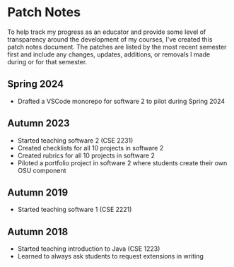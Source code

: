 # Patch Notes

To help track my progress as an educator and provide some
level of transparency around the development of my courses,
I've created this patch notes document. The patches are listed
by the most recent semester first and include any changes,
updates, additions, or removals I made during or for that semester.

## Spring 2024

- Drafted a VSCode monorepo for software 2 to pilot during Spring 2024

## Autumn 2023

- Started teaching software 2 (CSE 2231)
- Created checklists for all 10 projects in software 2
- Created rubrics for all 10 projects in software 2
- Piloted a portfolio project in software 2 where students create their own OSU component

## Autumn 2019

- Started teaching software 1 (CSE 2221)

## Autumn 2018

- Started teaching introduction to Java (CSE 1223)
- Learned to always ask students to request extensions in writing
